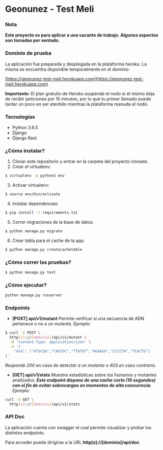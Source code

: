 Geonunez - Test Meli
====================
### Nota
**Este proyecto es para aplicar a una vacante de trabajo. Algunos aspectos son tomadas por sentado.**

### Dominio de prueba
La aplicación fue preparada y desplegada en la plataforma heroku. La misma se encuentra disponible temporalmente en el dominio:

[https://geonunez-test-meli.herokuapp.com](https://geonunez-test-meli.herokuapp.com)

**Importante:** El plan gratuito de Heroku suspende el nodo si el mismo deja de recibir peticiones por 15 minutos, por lo que tu primer llamado puede tardar un poco en ser atentido mientras la plataforma reanuda el nodo.

### Tecnologías
- Python 3.6.5
- Django
- Django Rest

### ¿Cómo instalar?
1. Clonar este repositorio y entrar en la carpeta del proyecto clonado.
2. Crear el virtualenv:
```sh
$ virtualenv -p python3 env
```
3. Activar virtualenv:
```sh
$ source env/bin/activate
```
4. Instalar dependencias:
```sh
$ pip install -r requirements.txt
```
5. Correr migraciones de la base de datos:
```sh
$ python manage.py migrate
```
6. Crear tabla para el cache de la app:
```sh
$ python manage.py createcachetable
```
### ¿Cómo correr las pruebas?
```sh
$ python manage.py test
```
### ¿Cómo ejecutar?
```sh
python manage.py runserver
```

### Endpoints
- **[POST] api/v1/mutant**
Permite verificar si una secuencia de ADN pertenece o no a un mutante.
*Ejemplo:*
```sh
$ curl -X POST \
  http[s]://[dominio]/api/v1/mutant \
  -H 'Content-Type: application/json' \
  -d '{
	"dna": ["ATGCGA","CAGTGC","TTATGT","AGAAGG","CCCCTA","TCACTG"]
}'
```
*Responde 200 en caso de detectar a un mutante o 403 en caso contrario.*

- **[GET] api/v1/stats**
Muestra estadísticas sobre los humanos y mutantes analizados.
***Este endpoint dispone de una cache corto (10 segundos) con el fin de evitar sobrecargas en momentos de alta concurrecia.***
*Ejemplo:*
```sh
curl -X GET \
  http[s]://[dominio]/api/v1/stats
```

### API Doc
La aplicación cuenta con swagger el cual permite visualizar y probar los distintos endpoints.

Para acceder puede dirigirse a la URL **http[s]://[dominio]/api/doc**
